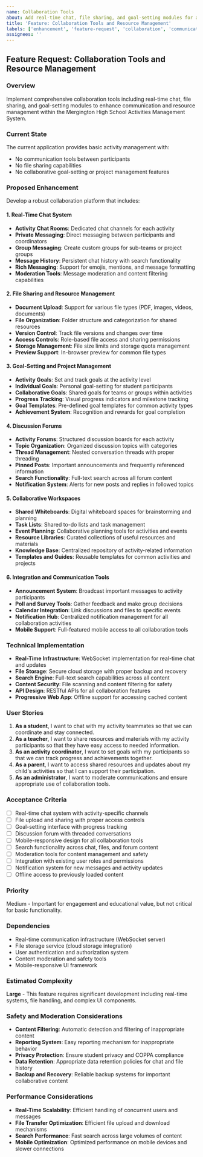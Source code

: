 ```yaml
---
name: Collaboration Tools
about: Add real-time chat, file sharing, and goal-setting modules for activity discussions and resource management
title: 'Feature: Collaboration Tools and Resource Management'
labels: ['enhancement', 'feature-request', 'collaboration', 'communication']
assignees: ''
---
```


## Feature Request: Collaboration Tools and Resource Management

### Overview
Implement comprehensive collaboration tools including real-time chat, file sharing, and goal-setting modules to enhance communication and resource management within the Mergington High School Activities Management System.

### Current State
The current application provides basic activity management with:
- No communication tools between participants
- No file sharing capabilities  
- No collaborative goal-setting or project management features

### Proposed Enhancement
Develop a robust collaboration platform that includes:

#### 1. Real-Time Chat System
- **Activity Chat Rooms**: Dedicated chat channels for each activity
- **Private Messaging**: Direct messaging between participants and coordinators
- **Group Messaging**: Create custom groups for sub-teams or project groups
- **Message History**: Persistent chat history with search functionality
- **Rich Messaging**: Support for emojis, mentions, and message formatting
- **Moderation Tools**: Message moderation and content filtering capabilities

#### 2. File Sharing and Resource Management
- **Document Upload**: Support for various file types (PDF, images, videos, documents)
- **File Organization**: Folder structure and categorization for shared resources
- **Version Control**: Track file versions and changes over time
- **Access Controls**: Role-based file access and sharing permissions
- **Storage Management**: File size limits and storage quota management
- **Preview Support**: In-browser preview for common file types

#### 3. Goal-Setting and Project Management
- **Activity Goals**: Set and track goals at the activity level
- **Individual Goals**: Personal goal-setting for student participants
- **Collaborative Goals**: Shared goals for teams or groups within activities
- **Progress Tracking**: Visual progress indicators and milestone tracking
- **Goal Templates**: Pre-defined goal templates for common activity types
- **Achievement System**: Recognition and rewards for goal completion

#### 4. Discussion Forums
- **Activity Forums**: Structured discussion boards for each activity
- **Topic Organization**: Organized discussion topics with categories
- **Thread Management**: Nested conversation threads with proper threading
- **Pinned Posts**: Important announcements and frequently referenced information
- **Search Functionality**: Full-text search across all forum content
- **Notification System**: Alerts for new posts and replies in followed topics

#### 5. Collaborative Workspaces
- **Shared Whiteboards**: Digital whiteboard spaces for brainstorming and planning
- **Task Lists**: Shared to-do lists and task management
- **Event Planning**: Collaborative planning tools for activities and events
- **Resource Libraries**: Curated collections of useful resources and materials
- **Knowledge Base**: Centralized repository of activity-related information
- **Templates and Guides**: Reusable templates for common activities and projects

#### 6. Integration and Communication Tools
- **Announcement System**: Broadcast important messages to activity participants
- **Poll and Survey Tools**: Gather feedback and make group decisions
- **Calendar Integration**: Link discussions and files to specific events
- **Notification Hub**: Centralized notification management for all collaboration activities
- **Mobile Support**: Full-featured mobile access to all collaboration tools

### Technical Implementation
- **Real-Time Infrastructure**: WebSocket implementation for real-time chat and updates
- **File Storage**: Secure cloud storage with proper backup and recovery
- **Search Engine**: Full-text search capabilities across all content
- **Content Security**: File scanning and content filtering for safety
- **API Design**: RESTful APIs for all collaboration features
- **Progressive Web App**: Offline support for accessing cached content

### User Stories
1. **As a student**, I want to chat with my activity teammates so that we can coordinate and stay connected.
2. **As a teacher**, I want to share resources and materials with my activity participants so that they have easy access to needed information.
3. **As an activity coordinator**, I want to set goals with my participants so that we can track progress and achievements together.
4. **As a parent**, I want to access shared resources and updates about my child's activities so that I can support their participation.
5. **As an administrator**, I want to moderate communications and ensure appropriate use of collaboration tools.

### Acceptance Criteria
- [ ] Real-time chat system with activity-specific channels
- [ ] File upload and sharing with proper access controls
- [ ] Goal-setting interface with progress tracking
- [ ] Discussion forum with threaded conversations
- [ ] Mobile-responsive design for all collaboration tools
- [ ] Search functionality across chat, files, and forum content
- [ ] Moderation tools for content management and safety
- [ ] Integration with existing user roles and permissions
- [ ] Notification system for new messages and activity updates
- [ ] Offline access to previously loaded content

### Priority
Medium - Important for engagement and educational value, but not critical for basic functionality.

### Dependencies
- Real-time communication infrastructure (WebSocket server)
- File storage service (cloud storage integration)
- User authentication and authorization system
- Content moderation and safety tools
- Mobile-responsive UI framework

### Estimated Complexity
**Large** - This feature requires significant development including real-time systems, file handling, and complex UI components.

### Safety and Moderation Considerations
- **Content Filtering**: Automatic detection and filtering of inappropriate content
- **Reporting System**: Easy reporting mechanism for inappropriate behavior
- **Privacy Protection**: Ensure student privacy and COPPA compliance
- **Data Retention**: Appropriate data retention policies for chat and file history
- **Backup and Recovery**: Reliable backup systems for important collaborative content

### Performance Considerations
- **Real-Time Scalability**: Efficient handling of concurrent users and messages
- **File Transfer Optimization**: Efficient file upload and download mechanisms
- **Search Performance**: Fast search across large volumes of content
- **Mobile Optimization**: Optimized performance on mobile devices and slower connections